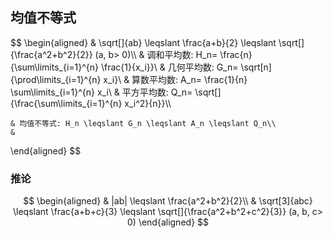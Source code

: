 ## 均值不等式

$$
\begin{aligned}
	& \sqrt[]{ab} \leqslant \frac{a+b}{2} \leqslant \sqrt[]{\frac{a^2+b^2}{2}} (a, b> 0)\\\\
	& 调和平均数: H_n= \frac{n}{\sum\limits_{i=1}^{n} \frac{1}{x_i}}\\
	& 几何平均数: G_n= \sqrt[n]{\prod\limits_{i=1}^{n} x_i}\\
	& 算数平均数: A_n= \frac{1}{n} \sum\limits_{i=1}^{n} x_i\\
	& 平方平均数: Q_n= \sqrt[]{\frac{\sum\limits_{i=1}^{n} x_i^2}{n}}\\\\

	& 均值不等式: H_n \leqslant G_n \leqslant A_n \leqslant Q_n\\
	&
\end{aligned}
$$

### 推论

$$
\begin{aligned}
	& |ab| \leqslant \frac{a^2+b^2}{2}\\
	& \sqrt[3]{abc} \leqslant \frac{a+b+c}{3} \leqslant \sqrt[]{\frac{a^2+b^2+c^2}{3}} (a, b, c> 0)
\end{aligned}
$$
